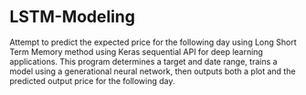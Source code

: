 # LSTM-Modeling
Attempt to predict the expected price for the following day using Long Short Term Memory method using Keras sequential API for deep learning applications. This program determines a target and date range, trains a model using a generational neural network, then outputs both a plot and the predicted output price for the following day.
